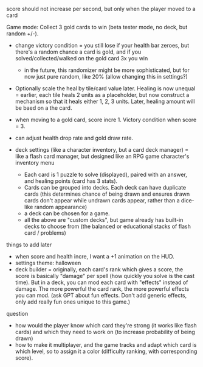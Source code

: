 
score should not increase per second, but only when the player moved to a card

Game mode: Collect 3 gold cards to win (beta tester mode, no deck, but random +/-). 
- change victory condition = you still lose if your health bar zeroes, but there's a random chance a card is gold, and if you solved/collected/walked on the gold card 3x you win
	- in the future, this randomizer might be more sophisticated, but for now just pure random, like 20% (allow changing this in settings?)
- Optionally scale the heal by tile/card value later. Healing is now unequal = earlier, each tile heals 2 units as a placeholder, but now construct a mechanism so that it heals either 1, 2, 3 units. Later, healing amount will be baed on a the card.
- when moving to a gold card, score incre 1. Victory condition when score = 3.
- can adjust health drop rate and gold draw rate.

- deck settings (like a character inventory, but a card deck manager) = like a flash card manager, but designed like an RPG game character's inventory menu
	- Each card is 1 puzzle to solve (displayed), paired with an answer, and healing points (card has 3 stats).
	- Cards can be grouped into decks. Each deck can have duplicate cards (this determines chance of being drawn and ensures drawn cards don't appear while undrawn cards appear, rather than a dice-like random appearance)
	- a deck can be chosen for a game.
	- all the above are "custom decks", but game already has built-in decks to choose from (the balanced or educational stacks of flash card / problems)

things to add later
- when score and health incre, I want a +1 animation on the HUD.
- settings theme: halloween
- deck builder = originally, each card's rank which gives a score, the score is basically "damage" per spell (how quickly you solve is the cast time). But in a deck, you can mod each card with "effects" instead of damage. The more powerful the card rank, the more powerful effects you can mod. (ask GPT about fun effects. Don't add generic effects, only add really fun ones unique to this game.)

question
- how would the player know which card they're strong (it works like flash cards) and which they need to work on (to increase probability of being drawn)
- how to make it multiplayer, and the game tracks and adapt which card is which level, so to assign it a color (difficulty ranking, with corresponding score).